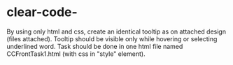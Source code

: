 # clear-code-

By using only html and css, create an identical tooltip as on attached design (files attached). Tooltip should be visible only while hovering or
selecting underlined word.
Task should be done in one html file named CCFrontTask1.html (with css in "style" element).

